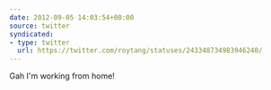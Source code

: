 ```yaml
---
date: 2012-09-05 14:03:54+00:00
source: twitter
syndicated:
- type: twitter
  url: https://twitter.com/roytang/statuses/243348734983946240/
---
```


Gah I'm working from home!